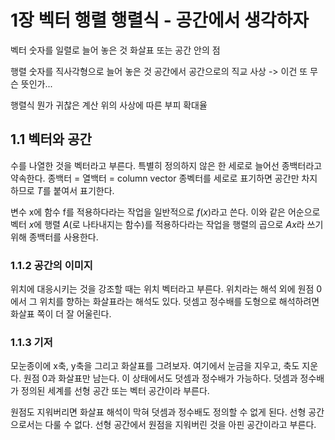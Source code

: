 # 1장 벡터 행렬 행렬식 - 공간에서 생각하자

벡터
숫자를 일렬로 늘어 놓은 것
화살표 또는 공간 안의 점

행렬
숫자를 직사각형으로 늘어 놓은 것
공간에서 공간으로의 직교 사상 -> 이건 또 무슨 뜻인가...

행렬식
뭔가 귀찮은 계산
위의 사상에 따른 부피 확대율

## 1.1 벡터와 공간

수를 나열한 것을 벡터라고 부른다.
특별히 정의하지 않은 한 세로로 늘어선 종백터라고 약속한다.
종백터 = 열백터 = column vector
종벡터를 세로로 표기하면 공간만 차지하므로 $T$를 붙여서 표기한다.

변수 x에 함수 f를 적용하다라는 작업을 일반적으로 $f(x)$라고 쓴다.
이와 같은 어순으로 벡터 $x$에 행렬 $A$(로 나타내지는 함수)를 적용하다라는 작업을 행렬의 곱으로 $Ax$라 쓰기 위해 종백터를 사용한다.

### 1.1.2 공간의 이미지

위치에 대응시키는 것을 강조할 때는 위치 벡터라고 부른다.
위치라는 해석 외에 원점 0에서 그 위치를 향하는 화살표라는 해석도 있다.
덧셈고 정수배를 도형으로 해석하려면 화살표 쪽이 더 잘 어울린다.

### 1.1.3 기저

모눈종이에 x축, y축을 그리고 화살표를 그려보자. 여기에서 눈금을 지우고, 축도 지운다. 원점 $0$과 화살표만 남는다. 이 상태에서도 덧셈과 정수배가 가능하다.
덧셈과 정수배가 정의된 세계를 선형 공간 또는 벡터 공간이라 부른다.

원점도 지워버리면 화살표 해석이 막혀 덧셈과 정수배도 정의할 수 없게 된다. 선형 공간으로서는 다룰 수 없다.
선형 공간에서 원점을 지워버린 것을 아핀 공간이라고 부른다.
